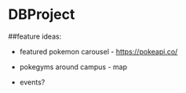 # DBProject

##feature ideas:

- featured pokemon carousel - https://pokeapi.co/
- pokegyms around campus - map

- events?
